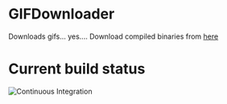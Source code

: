 # GIFDownloader
Downloads gifs... yes....
Download compiled binaries from [here](https://github.com/BlackOfWorld/GIFDownloader/actions?query=workflow%3A%22Continuous+integration%22)

# Current build status
![Continuous Integration](https://github.com/BlackOfWorld/GIFDownloader/workflows/Continuous%20integration/badge.svg)
